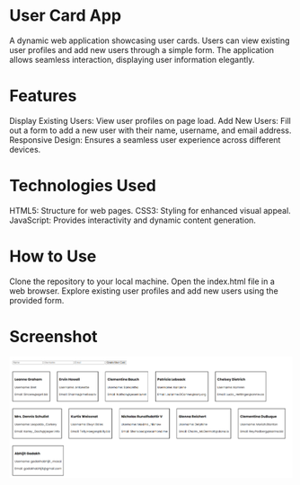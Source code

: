 # User Card App
A dynamic web application showcasing user cards. Users can view existing user profiles and add new users through a simple form. The application allows seamless interaction, displaying user information elegantly.

# Features
Display Existing Users: View user profiles on page load.
Add New Users: Fill out a form to add a new user with their name, username, and email address.
Responsive Design: Ensures a seamless user experience across different devices.

# Technologies Used
HTML5: Structure for web pages.
CSS3: Styling for enhanced visual appeal.
JavaScript: Provides interactivity and dynamic content generation.

# How to Use
Clone the repository to your local machine.
Open the index.html file in a web browser.
Explore existing user profiles and add new users using the provided form.

# Screenshot
![Alt Text](./screenshot.png)
